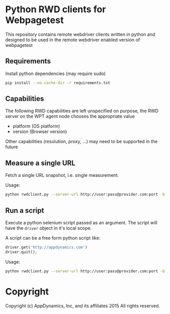 # Python RWD clients for Webpagetest

This repository contains remote webdriver clients written in python and
designed to be used in the remote webdriver enabled version of webpagetest

## Requirements
Install python dependencies (may require sudo)
```sh
pip install --no-cache-dir -r requirements.txt
```

## Capabilities
The following RWD capabilities are left unspecified on purpose, the RWD server
on the WPT agent node chooses the appropriate value
- platform (OS platform)
- version (Browser version)

Other capabilities (resolution, proxy, ...) may need to be supported in the future

## Measure a single URL
Fetch a single URL snapshot, i.e. single measurement.

Usage:
```sh
python rwdclient.py --server-url http://user:pass@provider.com:port -b chrome --browser chrome --test-url http://appdynamics.com
```

## Run a script
Execute a python selenium script passed as an argument. The script will have
the `driver` object in it's local scope.

A script can be a free form python script like:
```python
driver.get('http://appdynamics.com')
driver.quit();
```

Usage:
```sh
python rwdclient.py --server-url http://user:pass@provider.com:port -b chrome --browser chrome --test-script ~/tmp/my_script.py
```

# Copyright
Copyright (c) AppDynamics, Inc, and its affiliates
2015
All rights reserved.
